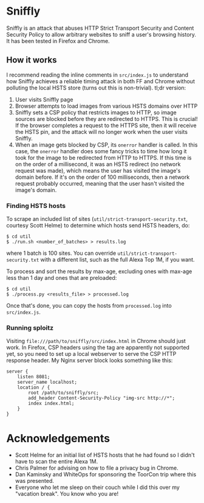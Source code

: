 # Sniffly

Sniffly is an attack that abuses HTTP Strict Transport Security and Content
Security Policy to allow arbitrary websites to sniff a user's browsing history.
It has been tested in Firefox and Chrome.


## How it works

I recommend reading the inline comments in `src/index.js` to understand
how Sniffly achieves a reliable timing attack in both FF and Chrome without
polluting the local HSTS store (turns out this is non-trivial). tl;dr version:

1. User visits Sniffly page
2. Browser attempts to load images from various HSTS domains over HTTP
3. Sniffly sets a CSP policy that restricts images to HTTP, so image sources
   are blocked before they are redirected to HTTPS. This is crucial! If the
   browser completes a request to the HTTPS site, then it will receive the HSTS
   pin, and the attack will no longer work when the user visits Sniffly.
4. When an image gets blocked by CSP, its `onerror` handler is called. In
   this case, the `onerror` handler does some fancy tricks to time how long it
   took for the image to be redirected from HTTP to HTTPS. If this time is on
   the order of a millisecond, it was an HSTS redirect (no network request was
   made), which means the user
   has visited the image's domain before. If it's on the order of 100
   milliseconds, then a network request probably occurred, meaning that the
   user hasn't visited the image's domain.


### Finding HSTS hosts

To scrape an included list of sites (`util/strict-transport-security.txt`, courtesy Scott Helme) to determine which hosts send HSTS headers, do:

```
$ cd util
$ ./run.sh <number_of_batches> > results.log
```

where 1 batch is 100 sites. You can override
`util/strict-transport-security.txt` with a different list, such as the full
Alexa Top 1M, if you want.

To process and sort the results by max-age, excluding ones with max-age less
than 1 day and ones that are preloaded:

```
$ cd util
$ ./process.py <results_file> > processed.log
```

Once that's done, you can copy the hosts from `processed.log` into
`src/index.js`.


### Running sploitz

Visiting `file:///path/to/sniffly/src/index.html` in Chrome should just work.
In Firefox, CSP headers using the <meta> tag are apparently not supported yet,
so you need to set up a local webserver to serve the CSP HTTP response
header. My Nginx server block looks something like this:

```
server {
    listen 8081;
    server_name localhost;
    location / {
        root /path/to/sniffly/src;
        add_header Content-Security-Policy "img-src http://*";
        index index.html;
    }
}
```


# Acknowledgements

* Scott Helme for an initial list of HSTS hosts that he had found so I didn't
  have to scan the entire Alexa 1M.
* Chris Palmer for advising on how to file a privacy bug in Chrome.
* Dan Kaminsky and WhiteOps for sponsoring the ToorCon trip where this was
  presented.
* Everyone who let me sleep on their couch while I did this over my "vacation break". You know who you are!
